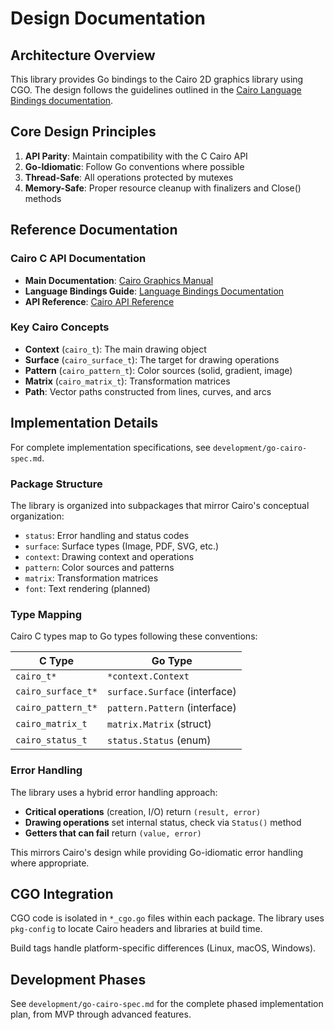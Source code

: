 # Design Documentation

## Architecture Overview

This library provides Go bindings to the Cairo 2D graphics library using CGO.
The design follows the guidelines outlined in the [Cairo Language Bindings documentation](https://www.cairographics.org/manual/language-bindings.html).

## Core Design Principles

1. **API Parity**: Maintain compatibility with the C Cairo API
2. **Go-Idiomatic**: Follow Go conventions where possible
3. **Thread-Safe**: All operations protected by mutexes
4. **Memory-Safe**: Proper resource cleanup with finalizers and Close() methods

## Reference Documentation

### Cairo C API Documentation

- **Main Documentation**: [Cairo Graphics Manual](https://www.cairographics.org/manual/)
- **Language Bindings Guide**: [Language Bindings Documentation](https://www.cairographics.org/manual/language-bindings.html)
- **API Reference**: [Cairo API Reference](https://www.cairographics.org/manual/cairo-cairo-t.html)

### Key Cairo Concepts

- **Context** (`cairo_t`): The main drawing object
- **Surface** (`cairo_surface_t`): The target for drawing operations
- **Pattern** (`cairo_pattern_t`): Color sources (solid, gradient, image)
- **Matrix** (`cairo_matrix_t`): Transformation matrices
- **Path**: Vector paths constructed from lines, curves, and arcs

## Implementation Details

For complete implementation specifications, see `development/go-cairo-spec.md`.

### Package Structure

The library is organized into subpackages that mirror Cairo's conceptual organization:

- `status`: Error handling and status codes
- `surface`: Surface types (Image, PDF, SVG, etc.)
- `context`: Drawing context and operations
- `pattern`: Color sources and patterns
- `matrix`: Transformation matrices
- `font`: Text rendering (planned)

### Type Mapping

Cairo C types map to Go types following these conventions:

| C Type | Go Type |
|--------|---------|
| `cairo_t*` | `*context.Context` |
| `cairo_surface_t*` | `surface.Surface` (interface) |
| `cairo_pattern_t*` | `pattern.Pattern` (interface) |
| `cairo_matrix_t` | `matrix.Matrix` (struct) |
| `cairo_status_t` | `status.Status` (enum) |

### Error Handling

The library uses a hybrid error handling approach:

- **Critical operations** (creation, I/O) return `(result, error)`
- **Drawing operations** set internal status, check via `Status()` method
- **Getters that can fail** return `(value, error)`

This mirrors Cairo's design while providing Go-idiomatic error handling where appropriate.

## CGO Integration

CGO code is isolated in `*_cgo.go` files within each package. The library uses
`pkg-config` to locate Cairo headers and libraries at build time.

Build tags handle platform-specific differences (Linux, macOS, Windows).

## Development Phases

See `development/go-cairo-spec.md` for the complete phased implementation plan,
from MVP through advanced features.
